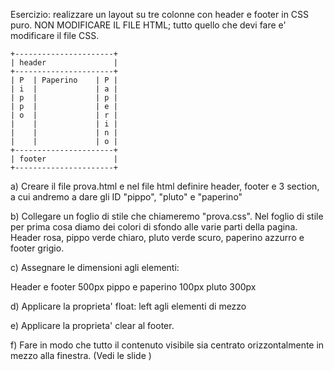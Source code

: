 
Esercizio: realizzare un layout su tre colonne con header e footer in CSS puro.  NON MODIFICARE IL FILE HTML; tutto quello che devi fare e' modificare il file CSS.

    +----------------------+
    | header               |
    +----------------------+
    | P  | Paperino    | P |
    | i  |             | a |
    | p  |             | p |
    | p  |             | e |
    | o  |             | r |
    |    |             | i |
    |    |             | n |
    |    |             | o |
    +----------------------+
    | footer               |
    +----------------------+

a) Creare il file prova.html e nel file html definire header, footer e 3 section, a cui andremo a dare gli ID "pippo", "pluto" e "paperino"

b) Collegare un foglio di stile che chiameremo "prova.css".  Nel foglio di stile per prima cosa diamo dei colori di sfondo alle varie parti della pagina.  Header rosa, pippo verde chiaro, pluto verde scuro, paperino azzurro e footer grigio.

c) Assegnare le dimensioni agli elementi:

  Header e footer 500px
  pippo e paperino 100px
  pluto 300px

d) Applicare la proprieta' float: left agli elementi di mezzo

e) Applicare la proprieta' clear al footer.

f) Fare in modo che tutto il contenuto visibile sia centrato orizzontalmente in mezzo alla finestra.  (Vedi le slide )

